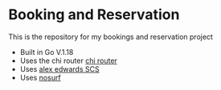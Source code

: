 # Booking and Reservation

This is the repository for my bookings and reservation project

- Built in Go V.1.18
- Uses the chi router [chi router](https://github.com/go-chi/chi)
- Uses [alex edwards SCS](https://github.com/alexedwards/scs/v2)
- Uses [nosurf](https://github.com/justinas/nosurf)
